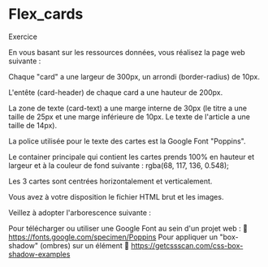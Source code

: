 # Flex_cards

Exercice 

En vous basant sur les ressources données, vous réalisez la page web suivante :

Chaque "card" a une largeur de 300px, un arrondi (border-radius) de 10px.

L'entête (card-header) de chaque card a une hauteur de 200px.

La zone de texte (card-text) a une marge interne de 30px (le titre a une taille de 25px et
une marge inférieure de 10px. Le texte de l'article a une taille de 14px).

La police utilisée pour le texte des cartes est la Google Font "Poppins".

Le container principale qui contient les cartes prends 100% en hauteur et largeur et à la
couleur de fond suivante : rgba(68, 117, 136, 0.548);

Les 3 cartes sont centrées horizontalement et verticalement.

Vous avez à votre disposition le fichier HTML brut et les images.

Veillez à adopter l'arborescence suivante :

Pour télécharger ou utiliser une Google Font au sein d'un projet web :
 https://fonts.google.com/specimen/Poppins
Pour appliquer un "box-shadow" (ombres) sur un élément
 https://getcssscan.com/css-box-shadow-examples
